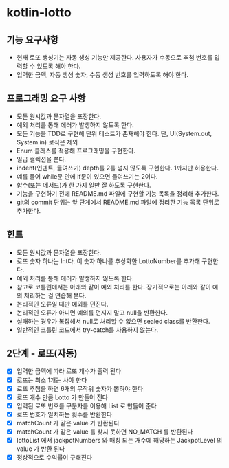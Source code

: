 # kotlin-lotto

## 기능 요구사항
- 현재 로또 생성기는 자동 생성 기능만 제공한다. 사용자가 수동으로 추첨 번호를 입력할 수 있도록 해야 한다.
- 입력한 금액, 자동 생성 숫자, 수동 생성 번호를 입력하도록 해야 한다.

## 프로그래밍 요구 사항
- 모든 원시값과 문자열을 포장한다.
- 예외 처리를 통해 에러가 발생하지 않도록 한다.
- 모든 기능을 TDD로 구현해 단위 테스트가 존재해야 한다. 단, UI(System.out, System.in) 로직은 제외
- Enum 클래스를 적용해 프로그래밍을 구현한다.
- 일급 컬렉션을 쓴다.
- indent(인덴트, 들여쓰기) depth를 2를 넘지 않도록 구현한다. 1까지만 허용한다.
- 예를 들어 while문 안에 if문이 있으면 들여쓰기는 2이다.
- 함수(또는 메서드)가 한 가지 일만 잘 하도록 구현한다.
- 기능을 구현하기 전에 README.md 파일에 구현할 기능 목록을 정리해 추가한다.
- git의 commit 단위는 앞 단계에서 README.md 파일에 정리한 기능 목록 단위로 추가한다.

## 힌트
- 모든 원시값과 문자열을 포장한다.
- 로또 숫자 하나는 Int다. 이 숫자 하나를 추상화한 LottoNumber를 추가해 구현한다.
- 예외 처리를 통해 에러가 발생하지 않도록 한다.
- 참고로 코틀린에서는 아래와 같이 예외 처리를 한다. 장기적으로는 아래와 같이 예외 처리하는 걸 연습해 본다.
- 논리적인 오류일 때만 예외를 던진다.
- 논리적인 오류가 아니면 예외를 던지지 말고 null을 반환한다.
- 실패하는 경우가 복잡해서 null로 처리할 수 없으면 sealed class를 반환한다.
- 일반적인 코틀린 코드에서 try-catch를 사용하지 않는다.

## 2단계 - 로또(자동)
- [x] 입력한 금액에 따라 로또 개수가 출력 된다
- [x] 로또는 최소 1개는 사야 한다
- [x] 로또 추첨을 하면 6개의 무작위 숫자가 뽑혀야 한다
- [x] 로또 개수 만큼 Lotto 가 만들어 진다
- [x] 입력된 로또 번호를 구분자를 이용해 List 로 만들어 준다
- [x] 로또 번호가 일치하는 횟수를 반환한다
- [x] matchCount 가 같은 value 가 반환된다
- [x] matchCount 가 같은 value 를 찾지 못하면 NO_MATCH 를 반환된다
- [x] lottoList 에서 jackpotNumbers 와 매칭 되는 개수에 해당하는 JackpotLevel 의 value 가 반환 된다
- [x] 정상적으로 수익률이 구해진다
